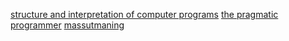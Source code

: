 [structure and interpretation of computer programs](https://www.adlibris.com/se/bok/structure-and-interpretation-of-computer-programs-9780262510875)
[the pragmatic programmer](https://www.adlibris.com/se/bok/the-pragmatic-programmer-9780201616224)
[massutmaning](http://tino.us/product/massutmaning/)


